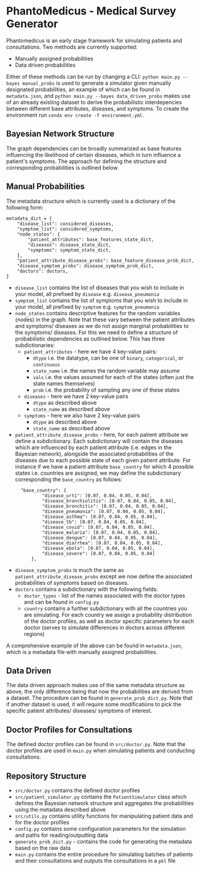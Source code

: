 # PhantoMedicus - Medical Survey Generator
Phantomedicus is an early stage framework for simulating patients and consultations. Two methods are currently supported:
- Manually assigned probabilities
- Data driven probabilities

Either of these methods can be run by changing a CLI: `python main.py --bayes manual_probs` is used to generate a simulator given manually designated probabilities, an example of which can be found in `metadata.json`, and `python main.py --bayes data_driven_probs` makes use of an already existing dataset to derive the probabilistic interdepencies between different base attributes, diseases, and symptoms. To create the environment run `conda env create -f environment.yml`. 

##  Bayesian Network Structure
The graph dependencies can be broadly summarized as base features influencing the likelihood of certain diseases, which in turn influence a patient's symptoms.
The approach for defining the structure and corresponding probabilities is outlined below.

## Manual Probabilities
The metadata structure which is currently used is a dictionary of the following form:

```
metadata_dict = {
    "disease_list": considered_diseases,
    "symptom_list": considered_symptoms,
    "node_states": {
        "patient_attributes": base_features_state_dict,
        "diseases": disease_state_dict,
        "symptoms": symptom_state_dict,
    },
    "patient_attribute_disease_probs": base_feature_disease_prob_dict,
    "disease_symptom_probs": disease_symptom_prob_dict,
    "doctors": doctors,
}
```

- `disease_list` contains the list of diseases that you wish to include in your model, all prefixed by `disease` e.g. `disease_pneumonia`
- `symptom_list` contains the list of symptoms that you wish to include in your model, all prefixed by `symptom` e.g. `symptom_pneumonia`
- `node_states` contains descriptive features for the random variables (nodes) in the graph. Note that these vary between the patient attributes and symptoms/ diseases as we do not assign marginal probabilities to the symptoms/ diseases. For this we need to define a structure of probabilistic dependencies as outlined below. This has three subdictionaries:
    - `patient_attributes` - here we have 4 key-value pairs:
        - `dtype` i.e. the datatype, can be one of `binary`, `categorical`, or `continuous`
        - `state_name` i.e. the names the random variable may assume
        - `vals` i.e. the values assumed for each of the states (often just the state names themselves)  
        - `prob` i.e. the probability of sampling any one of these states
    - `diseases` - here we have 2 key-value pairs
       - `dtype` as described above
       - `state_name` as described above
    - `symptoms` - here we also have 2 key-value pairs
       - `dtype` as described above
       - `state_name` as described above
- `patient_attribute_disease_probs` - here, for each patient attribute we define a subdictionary. Each subdictionary will contain 
  the diseases which are influenced by each patient attribute (i.e. edges in the Bayesian network), alongside the associated probabilities of the diseases due to 
  each possible state of each given patient attribute. For instance if we have a patient attribute `base_country` for which 
  4 possible states i.e. countries are assigned, we may define the subdictionary corresponding the `base_country` as follows:
  ```
    "base_country": {
            "disease_urti": [0.07, 0.04, 0.05, 0.04], 
            "disease_bronchiolitis": [0.07, 0.04, 0.05, 0.04], 
            "disease_bronchitis": [0.07, 0.04, 0.05, 0.04],
            "disease_pneumonia": [0.07, 0.04, 0.05, 0.04], 
            "disease_asthma": [0.07, 0.04, 0.05, 0.04], 
            "disease_tb": [0.07, 0.04, 0.05, 0.04], 
            "disease_covid": [0.07, 0.04, 0.05, 0.04], 
            "disease_malaria": [0.07, 0.04, 0.05, 0.04], 
            "disease_dengue": [0.07, 0.04, 0.05, 0.04], 
            "disease_diarrhea": [0.07, 0.04, 0.05, 0.04], 
            "disease_ebola": [0.07, 0.04, 0.05, 0.04], 
            "disease_severe": [0.07, 0.04, 0.05, 0.04]
        },
  ```
- `disease_symptom_probs` is much the same as `patient_attribute_disease_probs` except we now define the associated probabilities
  of symptoms based on diseases.
- `doctors` contains a subdictionary with the following fields:
    - `doctor_types` - list of the names associated with the doctor types and can be found in `config.py`
    - `country` contains a further subdictionary with all the countries you are simulating. For each country we assign a probability
      distribution of the doctor profiles, as well as doctor specific parameters for each doctor (serves to simulate differences 
      in doctors across different regions)
      
A comprehensive example of the above can be found in `metadata.json`, which is a metadata file with manually assigned probabilities.
    
## Data Driven
The data driven approach makes use of the same metadata structure as above, the only difference being that now the probabilities are 
derived from a dataset. The procedure can be found in `generate_prob_dict.py`. Note that if another dataset is used, it will 
require some modifications to pick the specific patient attributes/ diseases/ symptoms of interest.

##  Doctor Profiles for Consultations
The defined doctor profiles can be found in `src/doctor.py`. Note that the doctor profiles are used in `main.py` when simulating 
patients and conducting consultations.

## Repository Structure
- `src/doctor.py` contains the defined doctor profiles
- `src/patient_simulator.py` contains the `PatientSimulator` class which defines the Bayesian network structure and aggregates the probabilities 
  using the metadata described above
- `src/utils.py` contains utility functions for manipulating patient data and for the doctor profiles
- `config.py` contains some configuration parameters for the simulation and paths for reading/outputting data
- `generate_prob_dict.py` - contains the code for generating the metadata based on the raw data
- `main.py` contains the entire procedure for simulating batches of patients and their consultations and outputs the consultations
in a `pkl` file 
